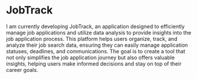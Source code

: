 # JobTrack
I am currently developing JobTrack, an application designed to efficiently manage job applications and utilize data analysis to provide insights into the job application process. This platform helps users organize, track, and analyze their job search data, ensuring they can easily manage application statuses, deadlines, and communications. The goal is to create a tool that not only simplifies the job application journey but also offers valuable insights, helping users make informed decisions and stay on top of their career goals.
